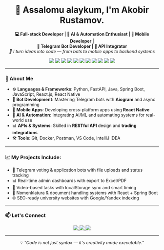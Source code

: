 <h1 align="center">👋 Assalomu alaykum, I'm Akobir Rustamov.</h1>


<p align="center">
  <strong>💻 Full-stack Developer | 🤖 AI & Automation Enthusiast | 📱 Mobile Developer |<br/> 🤖 Telegram Bot Developer | 🔌 API Integrator</strong><br/>
  <em>🧠 I turn ideas into code — from bots to mobile apps to backend systems</em>
</p>

<p align="center">
  <img src="https://img.shields.io/badge/Python-3776AB?style=for-the-badge&logo=python&logoColor=white"/>
  <img src="https://img.shields.io/badge/FastAPI-005571?style=for-the-badge&logo=fastapi"/>
  <img src="https://img.shields.io/badge/PostgreSQL-316192?style=for-the-badge&logo=postgresql&logoColor=white"/>
  <img src="https://img.shields.io/badge/Java-ED8B00?style=for-the-badge&logo=java&logoColor=white"/>
  <img src="https://img.shields.io/badge/Spring_Boot-6DB33F?style=for-the-badge&logo=springboot&logoColor=white"/>
  <img src="https://img.shields.io/badge/React_Native-20232A?style=for-the-badge&logo=react&logoColor=61DAFB"/>
  <img src="https://img.shields.io/badge/React.js-20232A?style=for-the-badge&logo=react&logoColor=61DAFB"/>
  <img src="https://img.shields.io/badge/JavaScript-F7DF1E?style=for-the-badge&logo=javascript&logoColor=black"/>
  <img src="https://img.shields.io/badge/Aiogram-blue?style=for-the-badge"/>
  <img src="https://img.shields.io/badge/AI_Programming-orange?style=for-the-badge"/>
  <img src="https://img.shields.io/badge/Trading_APIs-009688?style=for-the-badge"/>
</p>

---

### 🚀 About Me

- ⚙️ **Languages & Frameworks**: Python, FastAPI, Java, Spring Boot, JavaScript, React.js, React Native
- 🤖 **Bot Development**: Mastering Telegram bots with **Aiogram** and async programming
- 📱 **Mobile Apps**: Developing cross-platform apps using **React Native**
- 🧠 **AI & Automation**: Integrating AI/ML and automating systems for real-world use
- 📊 **APIs & Systems**: Skilled in **RESTful API** design and **trading integrations**
- 🛠️ **Tools**: Git, Docker, Postman, VS Code, IntelliJ IDEA

---

### 📈 My Projects Include:

- 🎯 Telegram voting & application bots with file uploads and status tracking  
- 📊 Real-time admin dashboards with export to Excel/PDF  
- 🎥 Video-based tasks with localStorage sync and smart timing  
- 🧾 Nomenklatura & document handling systems with React + Spring Boot  
- 🌐 SEO-ready university websites with Google/Yandex indexing

---

### 📫 Let's Connect

<p align="center">
  <a href="https://www.upwork.com/freelancers/akobirr" target="_blank">
    <img src="https://img.shields.io/badge/Upwork-6fda44?style=for-the-badge&logo=upwork&logoColor=white"/>
  </a>
  <a href="https://t.me/kobir_rustamov" target="_blank">
    <img src="https://img.shields.io/badge/Telegram-26A5E4?style=for-the-badge&logo=telegram&logoColor=white"/>
  </a>
  <a href="https://rustamovakobir.netlify.app" target="_blank">
    <img src="https://img.shields.io/badge/Website-000000?style=for-the-badge&logo=google-chrome&logoColor=white"/>
  </a>
</p>

---

<p align="center">
  💡 <em>“Code is not just syntax — it's creativity made executable.”</em>
</p>
